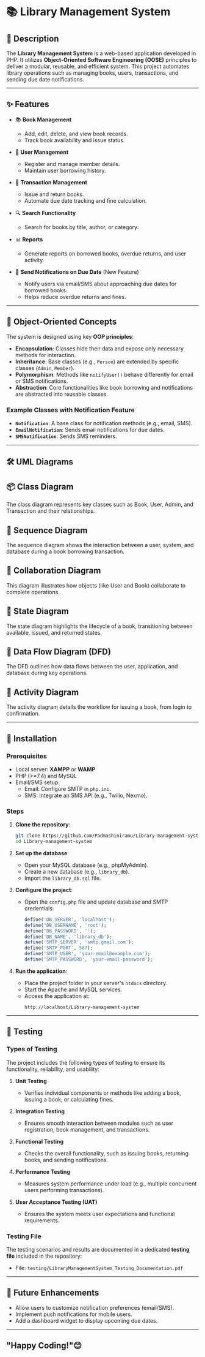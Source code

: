 # 📚 Library Management System  

## 📖 Description  
The **Library Management System** is a web-based application developed in PHP. It utilizes **Object-Oriented Software Engineering (OOSE)** principles to deliver a modular, reusable, and efficient system. This project automates library operations such as managing books, users, transactions, and sending due date notifications.  

---

## ✨ Features  
- 📚 **Book Management**  
  - Add, edit, delete, and view book records.  
  - Track book availability and issue status.  

- 👥 **User Management**  
  - Register and manage member details.  
  - Maintain user borrowing history.  

- 🔄 **Transaction Management**  
  - Issue and return books.  
  - Automate due date tracking and fine calculation.  

- 🔍 **Search Functionality**  
  - Search for books by title, author, or category.  

- 📊 **Reports**  
  - Generate reports on borrowed books, overdue returns, and user activity.  

- 🔔 **Send Notifications on Due Date** (New Feature)  
  - Notify users via email/SMS about approaching due dates for borrowed books.  
  - Helps reduce overdue returns and fines.  

---

## 🧩 Object-Oriented Concepts  

The system is designed using key **OOP principles**:  
- **Encapsulation**: Classes hide their data and expose only necessary methods for interaction.  
- **Inheritance**: Base classes (e.g., `Person`) are extended by specific classes (`Admin`, `Member`).  
- **Polymorphism**: Methods like `notifyUser()` behave differently for email or SMS notifications.  
- **Abstraction**: Core functionalities like book borrowing and notifications are abstracted into reusable classes.  

### Example Classes with Notification Feature  
- **`Notification`**: A base class for notification methods (e.g., email, SMS).  
- **`EmailNotification`**: Sends email notifications for due dates.  
- **`SMSNotification`**: Sends SMS reminders.  

---

## 🛠 UML Diagrams  

## 📦 Class Diagram

The class diagram represents key classes such as Book, User, Admin, and Transaction and their relationships.

## 🔄 Sequence Diagram

The sequence diagram shows the interaction between a user, system, and database during a book borrowing transaction.

## 🤝 Collaboration Diagram

This diagram illustrates how objects (like User and Book) collaborate to complete operations.

## 🏁 State Diagram

The state diagram highlights the lifecycle of a book, transitioning between available, issued, and returned states.

## 🔄 Data Flow Diagram (DFD)

The DFD outlines how data flows between the user, application, and database during key operations.

## 🔄 Activity Diagram

The activity diagram details the workflow for issuing a book, from login to confirmation.

---



## 🚀 Installation  

### Prerequisites  
- Local server: **XAMPP** or **WAMP**  
- PHP (>=7.4) and MySQL  
- Email/SMS setup:  
  - Email: Configure SMTP in `php.ini`.  
  - SMS: Integrate an SMS API (e.g., Twilio, Nexmo).  

### Steps  
1. **Clone the repository**:  
   ```bash  
   git clone https://github.com/Padmashiniramu/Library-management-system.git  
   cd Library-management-system  
   ```  

2. **Set up the database**:  
   - Open your MySQL database (e.g., phpMyAdmin).  
   - Create a new database (e.g., `library_db`).  
   - Import the `library_db.sql` file.  

3. **Configure the project**:  
   - Open the `config.php` file and update database and SMTP credentials:  
     ```php  
     define('DB_SERVER', 'localhost');  
     define('DB_USERNAME', 'root');  
     define('DB_PASSWORD', '');  
     define('DB_NAME', 'library_db');  
     define('SMTP_SERVER', 'smtp.gmail.com');  
     define('SMTP_PORT', 587);  
     define('SMTP_USER', 'your-email@example.com');  
     define('SMTP_PASSWORD', 'your-email-password');  
     ```  

4. **Run the application**:  
   - Place the project folder in your server's `htdocs` directory.  
   - Start the Apache and MySQL services.  
   - Access the application at:  
     ```  
     http://localhost/Library-management-system  
     ```  

---

## 🧪 Testing  

### Types of Testing  
The project includes the following types of testing to ensure its functionality, reliability, and usability:  

1. **Unit Testing**  
   - Verifies individual components or methods like adding a book, issuing a book, or calculating fines.  

2. **Integration Testing**  
   - Ensures smooth interaction between modules such as user registration, book management, and transactions.  

3. **Functional Testing**  
   - Checks the overall functionality, such as issuing books, returning books, and sending notifications.  

4. **Performance Testing**  
   - Measures system performance under load (e.g., multiple concurrent users performing transactions).  

5. **User Acceptance Testing (UAT)**  
   - Ensures the system meets user expectations and functional requirements.  

### Testing File  
The testing scenarios and results are documented in a dedicated **testing file** included in the repository:  

- File: `testing/LibraryManagementSystem_Testing_Documentation.pdf`  

---

## 🔮 Future Enhancements  
- Allow users to customize notification preferences (email/SMS).  
- Implement push notifications for mobile users.  
- Add a dashboard widget to display upcoming due dates.  

---
## "Happy Coding!"😊
